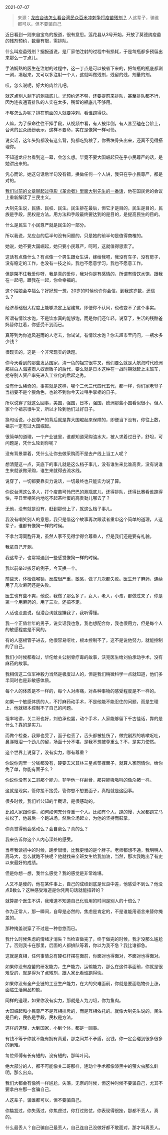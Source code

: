2021-07-07

> 来源：[龙应台该怎么看台湾民众百米冲刺争打疫苗残剂？](http://mp.weixin.qq.com/s?__biz=MzU0MjYwNDU2Mw==&mid=2247499810&idx=1&sn=9deb746c56e02423f74b5e460163f981&chksm=fb1aac5ecc6d254840b2f6cc2fc6a3c4e90dd5081277f74d58edeef75e8a95d732a6ccc3ba36&scene=27#wechat_redirect)
> 人这辈子，骗谁都可以，但不要骗自己

近日看到一则来自宝岛的报道，很有意思。莲花县从3号开始，开放了莫德纳疫苗的残剂预约，数量有限，需排队。  

  

什么叫疫苗残剂？据报道说，是厂家怕注射的过程中有损耗，于是每瓶都多预留出来那么一丁点儿。  

  

手法娴熟的医生在注射的过程中，这一丁点是可以被省下来的，把每瓶的瓶底都涮一涮，凑起来，又可以多注射一个人，这就叫做残剂，残留的残，剂量的剂。  

  

  

哎，怎么说呢，好大的肉丝儿吧。

  

就这点别人剩下的涮瓶底儿，光预约还不够，还要提前来排队，甚至排队都不行，因为连夜通宵排队的人实在太多，残留的瓶底儿不够用。  

  

不够怎么办呢？排在前面的人就要冲刺，看谁跑得快。

  

人嘛，为了保命往往不择手段，从视频中看，有人被绊倒，有人甚至磕在台阶上，台湾的民众纷纷表示，这样不要命，实在是像狗一样可怜。

  

说实话，这年头狗都没有这么背，狗都吃狗粮了，你丢块骨头出来，还真不见得搭理你。  

  

不知道龙应台看到这一幕，会怎么想。毕竟不要大国崛起只在乎小民尊严的话，是她讲出来的。  

  

凭心而论，她这句话后半句没有错，换做任何一个人讲，我只在乎小民尊严，都是对的。  

  

[我们以前的文章聊起过电影《革命者》里面大钊先生的一番话](http://mp.weixin.qq.com/s?__biz=MzU0MjYwNDU2Mw==&mid=2247499726&idx=1&sn=471cbda30fe6b9bc980a1a4624270578&chksm=fb1a93b2cc6d1aa427d1ca27091244291a5f90230bc78a2a24f52b67b24f716b03100db9b23b&scene=21#wechat_redirect)，他在国民党的会议上重新解读了三民主义。  

  

大钊先生说，民族、民权、民生。民生排在最后，但它才是目的，民生是目的，民族是手段，民权是方法。用方法和手段最终要达到的是目的，是提高民生的目的。

  

什么是民生？小民尊严就是民生的一部分。  

  

所以我说，龙应台的后半句没有问题的，只是她的前半句是值得商榷的。  

  

她说，她不要大国崛起，她只要小民尊严，呵呵，这就值得思索了。  

  

这话有点像什么？有点像一个男生跟女生讲，嫁给我吧，我没有车子，没有房子，没有稳定的工作，也没有一技之长。我也不愿意学习，我也不愿意工作。  

  

但是架不住我爱你呀，我是真的爱你，我对你是有感情的，所谓有情饮水饱，跟我在一起吧，跟我在一起，你会幸福的。

  

这个姑娘会幸福么？好好想一想，20岁的时候也许你会信，到我这岁数，还信么？  

  

经济基础很大程度上能够决定上层建筑，即便你不认同，也改变不了这个事实。  

  

所谓有情饮水饱，不是饮水真的能够饱，而是你们还年轻。说穿了，生活的残酷爸妈替你扛着，你感受不到而已。

  

真等到为你遮风避雨的人老去，你试试，有情饮水饱？你去超市里问问，一瓶水多少钱？  

  

很现实的，这是一个非常现实的话题。  

  

你今天看到的那些发达国家，清一色的祖宗很牛叉，他们要么就是大航海时代欧洲那些白人海盗商人奴隶贩子的后代，要么就是日本这种在一战时期就赶上末班车，抢夺别人资产率先进入工业化的后起之秀。

  

没有什么稀奇的，事实就是这样，哪个二代三代四代五代，都一样，你们家老爷子当初要不是个狠角色，也轮不到你今天过甩手掌柜的日子。

  

所以说穿了就这么回事，美国，强国，日本，强国，欧洲那些小国看似很小，但人家个个祖宗很牛叉，所以才轮到他们过好日子。  

  

换句话说，小民尊严的背后就是靠大国崛起来保障的，即便当下没有，你往上数，祖宗一定有过大国崛起。  

  

很简单的道理，一个产业链里，谁都知道采购油水大，被人求着过日子，舒坦，可问题是，凭什么轮到你呢？  

  

没有背景罩着，凭什么让你去做采购而不是去产线上当工人呢？

  

想清楚这一点，天底下的事儿就是这么档子事儿，没有谁生来比谁高贵，没有说谁生来就该做采购，谁生来就得去流水线。  

  

说穿了，一切都要靠实力说话，一切最终也只能实力说了算。

  

你说台湾这么多人，打个疫苗可怜巴巴的涮瓶底儿，还得排队，还得比赛看谁跑得快，平日里嘲笑内地吃不起茶叶蛋的高贵劲儿哪去了？  

  

无他，没有就是没有，赶到那份上了，就这么档子事儿。  

  

我没有嘲笑别人的意思，我只是借这个故事再次跟读者重申这个简单的道理，人这辈子，谁都有像狗一样的时候。  

  

不拿台湾同胞开涮，虽然人家不见得学得会尊重人，但是我们还是要有礼貌。  

  

我拿自己开涮。

  

我这辈子，也常常遇到一些感觉像狗一样的时候。  

  

我以前举过拔牙的例子，今天换一个。

  

前些天，体检做喉镜，反应很严重，敏感，做了几次都失败。医生开了麻药，连续用了几次麻药还是失败。  

  

医生也有些不爽，他说，我做了那么多了，女人，老人，小孩，都做过来了，你是第一个用麻药的，用了三次，还搞不定。  

  

人话也没直说，但潜台词就是嫌我了，我听得懂。

  

我一个正值壮年的男子，说实话我也急，我也想配合你，我也很用力，但是每个人的敏感程度是不同的。  

  

有的人塞根管子进去，他很容易呕吐，根本控制不了。这不是说他努力，就能控制的了自己。

  

我们小时候都看过，华佗给关公刮骨疗毒的故事，沃克医生给刘伯承动手术，没有麻药的故事。  

  

我相信这二位军神毅力当然是极度过人的，但是我们稍微科学一点就知道，他们多半同时也是非敏感体质。  

  

每个人的体质是不一样的，每个人对疼痛，对各种事物的感受程度是不一样的。

  

如果一个敏感体质的人，不打麻药动手术，不是他能不能忍住的问题，而是生理上，他就根本控制不了自己的问题。  

  

坦率地讲，关二哥也好，刘伯承也罢，动个手术，人家能够留下千古佳话，靠的是什么？靠的是实力。  

  

而做个检查，我罪也受了，面子也丢了，舌头都被扯伤了，做完剧烈的咳嗽呕吐，鼻涕眼泪一个劲儿的留，场面十分不堪，是我不想被尊重么？不，是实力使然。

  

这个世界上说穿了，没有实力，哪有尊重？

  

你说你兜里一分钱都没有，硬要去米其林三星点菜撑面子，就算人家同情你，给你免了单，你能有面子么？

  

你说你没有关二哥那个能力，非学他一样刮骨，那只能嗷嗷叫的像杀猪一样。  

  

这就是现实，管你接不接受，管你想不想要面子，真相就是这回事。  

  

很多时候，我们听公知的半截话，是很感动的。  

  

比如人家跟你讲，如何如何充分尊重一个人。比如有个人，跑的慢，大家都跑完马拉松了，他最后一个跑进场，然后全场起立，为他的坚持而鼓掌。

  

你真觉得他会感动么？会自豪么？真的么？  

  

我来告诉你这个人内心深处的感受。  

  

当年我读初中的时候，跑步很慢，比我更慢的是个胖子。老师都想不通，我明明人高马大，怎么就跑不快呢？他就找来全班女生给我加油，当然，那次我跑出了有史以来最好的成绩。

  

但是你想一想，我什么感觉？我的感觉是非常难堪。

  

人又不是傻的，他在某件事上，自己的成绩到底是优良中差，他感受不到么？他没点B数么？这种感受难道是你凭两句话就能扭转的？

  

就算那个医生不讲，我难道不知道自己化验用的时间是别人的十倍么？  

  

作为正常人，那一瞬间，自卑是必然的，焦虑是肯定的，不是谁能用语言来替你掩盖的。

  

那种掩盖说穿了不过是一种忽悠而已。  

  

我什么时候焦虑的情绪才消失？当检查做完了，终于做完的时候，我才没那么尴尬了。否则我卡在那里，后面的人都排队等着，你以为我不急？我比谁都急。  

  

这就是真相，任何事情总有硬杠杆摆在面前，你面对也得面对，不面对也得面对。  

  

如果你没有疫苗的研发能力，生产能力，运输能力，那么在这件事面前，你就是很难受的，就是得为了点残剂，跟人家比看谁跑得快。  

  

如果你没有全产业链的工业生产能力，在大的灾难面前，你就是要面临物价上涨，面临生活用品短缺。  

  

同样的道理，如果你没有实力，那就是人为刀俎，你为鱼肉。

  

大国崛起和小民尊严不是互相排斥的，而是互相依托的。就像大钊先生说的，民生是目的，民族是手段，民权是方法。

  

这样的道理，大到国家，小到个体，都是一回事。  

  

有钱不等于你就不能有拥有真爱，那之间并不矛盾，没钱，你一定会碰到很多很多的磨难。  

  

每位师傅有长有短的，没有短的，那叫叶问。

  

绝大部分的人，都不可能像关二哥那样，连动个手术都像漆黑中的萤火虫那么鲜明，那么出众。

  

我们大都会有像狗一样尴尬，失落，无奈的时候，但这种时候不要骗自己，尤其不要拿白左那一套骗自己。

  

人这辈子，骗谁都可以，但不要骗自己。  

  

你尴尬过，你失落过，你焦虑过，你打过败仗，你表现得很挫，那都不丢人，真的。

  

什么最丢人？自己骗自己最丢人，自己连自己没做好都不敢面对，那才叫真丢人。

